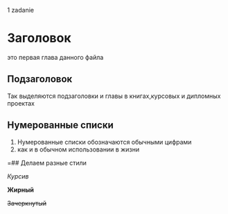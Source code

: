 1 zadanie

# Заголовок 

это первая глава данного файла


## Подзаголовок 
Так выделяются подзаголовки и главы в книгах,курсовых и дипломных проектах

## Нумерованные списки

1. Нумерованные списки обозначаются обычными цифрами
2. как и в обычном использовании в жизни

=## Делаем разные стили

*Курсив*

**Жирный**

~~Зачеркнутый~~
